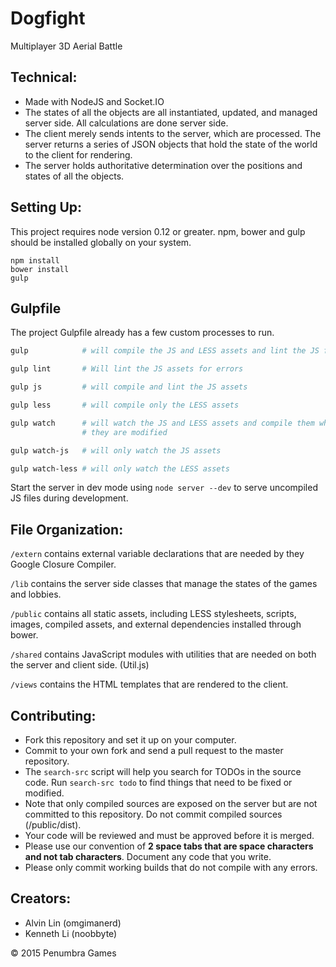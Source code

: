 # Dogfight
Multiplayer 3D Aerial Battle

## Technical:
  - Made with NodeJS and Socket.IO
  - The states of all the objects are all instantiated, updated, and managed
  server side. All calculations are done server side.
  - The client merely sends intents to the server, which are processed. The
  server returns a series of JSON objects that hold the state of the world to
  the client for rendering.
  - The server holds authoritative determination over the positions and states
  of all the objects.

## Setting Up:
  This project requires node version 0.12 or greater.
  npm, bower and gulp should be installed globally on your system.
  ```
  npm install
  bower install
  gulp
  ```

## Gulpfile
  The project Gulpfile already has a few custom processes to run.
  ```bash
  gulp            # will compile the JS and LESS assets and lint the JS files

  gulp lint       # Will lint the JS assets for errors

  gulp js         # will compile and lint the JS assets

  gulp less       # will compile only the LESS assets

  gulp watch      # will watch the JS and LESS assets and compile them when
                  # they are modified

  gulp watch-js   # will only watch the JS assets

  gulp watch-less # will only watch the LESS assets
  ```
  Start the server in dev mode using `node server --dev` to serve uncompiled
  JS files during development.

## File Organization:
  `/extern` contains external variable declarations that are needed by they
  Google Closure Compiler.

  `/lib` contains the server side classes that manage the states of the games
  and lobbies.

  `/public` contains all static assets, including LESS stylesheets, scripts,
  images, compiled assets, and external dependencies installed through bower.

  `/shared` contains JavaScript modules with utilities that are needed on
  both the server and client side. (Util.js)

  `/views` contains the HTML templates that are rendered to the client.

## Contributing:
  - Fork this repository and set it up on your computer.
  - Commit to your own fork and send a pull request to the master repository.
  - The `search-src` script will help you search for TODOs in the source code.
  Run `search-src todo` to find things that need to be fixed or modified.
  - Note that only compiled sources are exposed on the server but are not
  committed to this repository. Do not commit compiled sources (/public/dist).
  - Your code will be reviewed and must be approved before it is merged.
  - Please use our convention of **2 space tabs that are space characters and
  not tab characters**. Document any code that you write.
  - Please only commit working builds that do not compile with any errors.

## Creators:
  - Alvin Lin (omgimanerd)
  - Kenneth Li (noobbyte)

&copy; 2015 Penumbra Games
